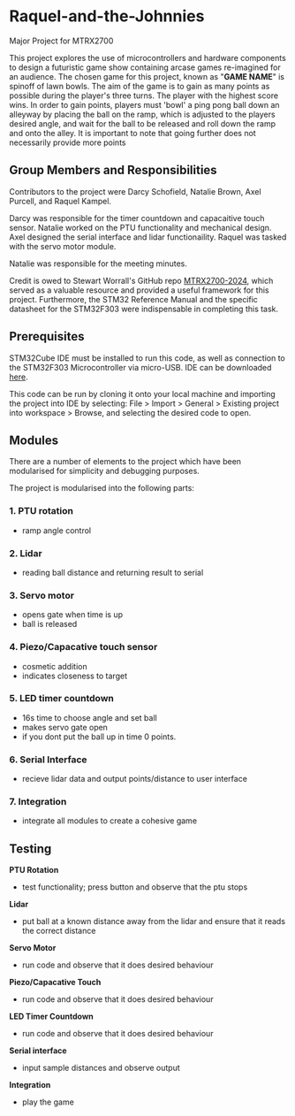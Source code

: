 # Raquel-and-the-Johnnies
Major Project for MTRX2700

This project explores the use of microcontrollers and hardware components to design a futuristic game show containing arcase games re-imagined for an audience. 
The chosen game for this project, known as "**GAME NAME**" is spinoff of lawn bowls. 
The aim of the game is to gain as many points as possible during the player's three turns. The player with the highest score wins. 
In order to gain points, players must 'bowl' a ping pong ball down an alleyway by placing the ball on the ramp, which is adjusted to the players desired angle, and wait for the ball to be released and roll down the ramp and onto the alley.
It is important to note that going further does not necessarily provide more points

## Group Members and Responsibilities
Contributors to the project were Darcy Schofield, Natalie Brown, Axel Purcell, and Raquel Kampel. 

Darcy was responsible for the timer countdown and capacaitive touch sensor. Natalie worked on the PTU functionality and mechanical design. Axel designed the serial interface and lidar functionaility. Raquel was tasked with the servo motor module. 

Natalie was responsible for the meeting minutes. 

Credit is owed to Stewart Worrall's GitHub repo [MTRX2700-2024](https://github.com/stewart-worrall/MTRX2700-2024), which served as a valuable resource and provided a useful framework for this project. Furthermore, the STM32 Reference Manual and the specific datasheet for the STM32F303 were indispensable in completing this task.

## Prerequisites
STM32Cube IDE must be installed to run this code, as well as connection to the STM32F303 Microcontroller via micro-USB. IDE can be downloaded  [here](https://github.com/stewart-worrall/MTRX2700-2024). 

This code can be run by cloning it onto your local machine and importing the project into IDE by selecting:
File > Import > General > Existing project into workspace > Browse, and selecting the desired code to open.

## Modules
There are a number of elements to the project which have been modularised for simplicity and debugging purposes.

The project is modularised into the following parts:
### 1. PTU rotation
- ramp angle control

### 2. Lidar 
- reading ball distance and returning result to serial

### 3. Servo motor
- opens gate when time is up
- ball is released 

### 4. Piezo/Capacative touch sensor
- cosmetic addition
- indicates closeness to target 

### 5. LED timer countdown
- 16s time to choose angle and set ball
- makes servo gate open
- if you dont put the ball up in time 0 points.

### 6. Serial Interface 
- recieve lidar data and output points/distance to user interface

### 7. Integration
- integrate all modules to create a cohesive game 

## Testing
**PTU Rotation**
- test functionality; press button and observe that the ptu stops
  
**Lidar**
- put ball at a known distance away from the lidar and ensure that it reads the correct distance

**Servo Motor**
- run code and observe that it does desired behaviour 

**Piezo/Capacative Touch**
- run code and observe that it does desired behaviour 

**LED Timer Countdown**
- run code and observe that it does desired behaviour 

**Serial interface**
- input sample distances and observe output

**Integration**
- play the game






